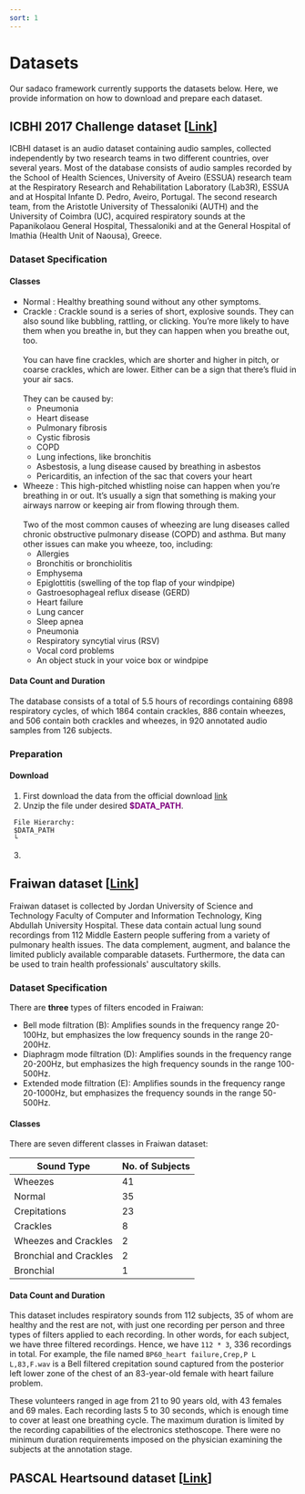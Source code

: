```yaml
---
sort: 1
---
```


# Datasets
Our sadaco framework currently supports the datasets below. Here, we provide information on how to download and prepare each dataset.

## ICBHI 2017 Challenge dataset [[Link](https://bhichallenge.med.auth.gr/ICBHI_2017_Challenge)]
ICBHI dataset is an audio dataset containing audio samples, collected independently by two research teams in two different countries, over several years. Most of the database consists of audio samples recorded by the School of Health Sciences, University of Aveiro (ESSUA) research team at the Respiratory Research and Rehabilitation Laboratory (Lab3R), ESSUA and at Hospital Infante D. Pedro, Aveiro, Portugal. The second research team, from the Aristotle University of Thessaloniki (AUTH) and the University of Coimbra (UC), acquired respiratory sounds at the Papanikolaou General Hospital, Thessaloniki and at the General Hospital of Imathia (Health Unit of Naousa), Greece. 

### Dataset Specification
#### Classes
 - Normal : Healthy breathing sound without any other symptoms.
 - Crackle : Crackle sound is a series of short, explosive sounds. They can also sound like bubbling, rattling, or clicking. You’re more likely to have them when you breathe in, but they can happen when you breathe out, too. <br><br>You can have fine crackles, which are shorter and higher in pitch, or coarse crackles, which are lower. Either can be a sign that there’s fluid in your air sacs. <br><br>They can be caused by:
   - Pneumonia
   - Heart disease
   - Pulmonary fibrosis
   - Cystic fibrosis
   - COPD
   - Lung infections, like bronchitis
   - Asbestosis, a lung disease caused by breathing in asbestos
   - Pericarditis, an infection of the sac that covers your heart
 - Wheeze : This high-pitched whistling noise can happen when you’re breathing in or out. It’s usually a sign that something is making your airways narrow or keeping air from flowing through them. <br><br> Two of the most common causes of wheezing are lung diseases called chronic obstructive pulmonary disease (COPD) and asthma. But many other issues can make you wheeze, too, including:
   - Allergies
   - Bronchitis or bronchiolitis
   - Emphysema
   - Epiglottitis (swelling of the top flap of your windpipe)
   - Gastroesophageal reflux disease (GERD)
   - Heart failure
   - Lung cancer
   - Sleep apnea
   - Pneumonia
   - Respiratory syncytial virus (RSV)
   - Vocal cord problems
   - An object stuck in your voice box or windpipe

#### Data Count and Duration
The database consists of a total of 5.5 hours of recordings containing 6898 respiratory cycles, of which 1864 contain crackles, 886 contain wheezes, and 506 contain both crackles and wheezes, in 920 annotated audio samples from 126 subjects.

### Preparation
#### Download
 1. First download the data from the official download [link](https://bhichallenge.med.auth.gr/sites/default/files/ICBHI_final_database/ICBHI_final_database.zip)
 2. Unzip the file under desired <span style="color:purple"><b>$DATA_PATH</b></span>.
  ```
   File Hierarchy:
   $DATA_PATH
   └
  ```

 3.


## Fraiwan dataset [[Link](https://data.mendeley.com/datasets/jwyy9np4gv/2)]
Fraiwan dataset is collected by Jordan University of Science and Technology Faculty of Computer and Information Technology, King Abdullah University Hospital. These data contain actual lung sound recordings from 112 Middle Eastern people suffering from a variety of pulmonary health issues. The data complement, augment, and balance the limited publicly available comparable datasets. Furthermore, the data can be used to train health professionals' auscultatory skills.

### Dataset Specification
There are **three** types of filters encoded in Fraiwan:
- Bell mode filtration (B): Amplifies sounds in the frequency range 20-100Hz, but emphasizes the low frequency sounds in the range 20-200Hz. 
- Diaphragm mode filtration (D): Amplifies sounds in the frequency range 20-200Hz, but emphasizes the high frequency sounds in the range 100-500Hz.
- Extended mode filtration (E): Amplifies sounds in the frequency range 20-1000Hz, but emphasizes the frequency sounds in the range 50-500Hz.
 
#### Classes
There are seven different classes in Fraiwan dataset:

| Sound Type             | No. of Subjects |
| ---------------------- | --------------- |
| Wheezes                |  41             |
| Normal                 |  35             |
| Crepitations           |  23             |
| Crackles               |  8              |
| Wheezes and Crackles   |  2              |
| Bronchial and Crackles |  2              |
| Bronchial              |  1              |

#### Data Count and Duration
This dataset includes respiratory sounds from 112 subjects, 35 of whom are healthy and the rest are not, with just one recording per person and three types of filters applied to each recording. In other words, for each subject, we have three filtered recordings. Hence, we have `112 * 3`, 336 recordings in total. For example, the file named `BP60_heart failure,Crep,P L L,83,F.wav` is a Bell filtered crepitation sound captured from the posterior left lower zone of the chest of an 83-year-old female with heart failure problem.

These volunteers ranged in age from 21 to 90 years old, with 43 females and 69 males. Each recording lasts 5 to 30 seconds, which is enough time to cover at least one breathing cycle. The maximum duration is limited by the recording capabilities of the electronics stethoscope. There were no minimum duration requirements imposed on the physician examining the subjects at the annotation stage. 

## PASCAL Heartsound dataset [[Link]()]

